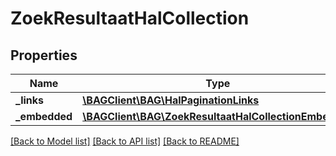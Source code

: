 # ZoekResultaatHalCollection

## Properties
Name | Type | Description | Notes
------------ | ------------- | ------------- | -------------
**_links** | [**\BAGClient\BAG\HalPaginationLinks**](HalPaginationLinks.md) |  | [optional] 
**_embedded** | [**\BAGClient\BAG\ZoekResultaatHalCollectionEmbedded**](ZoekResultaatHalCollectionEmbedded.md) |  | [optional] 

[[Back to Model list]](../../README.md#documentation-for-models) [[Back to API list]](../../README.md#documentation-for-api-endpoints) [[Back to README]](../../README.md)


